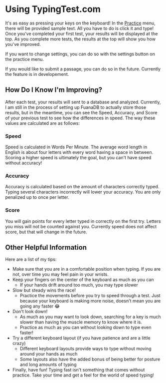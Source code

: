 # Using TypingTest.com

It's as easy as pressing your keys on the keyboard! In the [Practice](/practice)
menu, there will be provided sample text. All you have to do is click it and
type! Once you've completed your first test, your results will be displayed at
the top. As you complete more tests, the results at the top will show you how
you've improved.

If you want to change settings, you can do so with the settings button on the
practice menu.

If you would like to submit a passage, you can do so in the future. Currently
the feature is in developement.

## How Do I Know I'm Improving?

After each test, your results will sent to a database and analyzed. Currently, I
am still in the process of setting up FuanaDB to actually store those results,
but in the meantime, you can see the Speed, Accuracy, and Score of your previous
test to see how the differences in speed. The way these values are calculated
are as follows:

### Speed

Speed is calculated in Words Per Minute. The average word length in English is
about four letters with every word having a space in between. Scoring a higher
speed is ultimately the goal, but you can't have speed without accuracy!

### Accuracy

Accuracy is calculated based on the amount of characters correctly typed. Typing
several characters incorrectly will lower your accuracy. You are only penalized
up to once per letter.

### Score

You will gain points for every letter typed in correctly on the first try.
Letters you miss will not be counted against you. Currently speed does not
affect score, but that will change in the future.

## Other Helpful Information

Here are a list of my tips:

- Make sure that you are in a comfortable position when typing. If you are not,
  over time you may feel pain in your wrists.
- Keep your fingers on the center of the keyboard as much as you can
  - If your hands drift around too much, you may type slower
- Slow but steady wins the race!
  - Practice the movements before you try to speed through a test. Just because
    your keyboard is making more noise, doesn't mean you are going any faster 😂
- Don't look down!
  - As much as you may want to look down, searching for a key is much slower
    than having the muscle memory to know where it is.
  - Practice as much as you can without looking down to type even faster!
- Try a different keyboard layout (if you have patience and are a little crazy)
  - Different keyboard layouts provide ways to type without moving around your
    hands as much
  - Some layouts also have the added bonus of being better for posture and long
    amounts of typing
- Finally, have fun! Typing fast isn't something that comes without practice.
  Take your time and get a feel for the world of speed typing!
